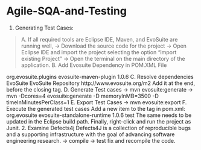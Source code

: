 # Agile-SQA-and-Testing
1. Generating Test Cases: 
>A. If all required tools are Eclipse IDE, Maven, and EvoSuite are running well,
  -> Download the source code for the project
  -> Open Eclipse IDE and import the project selecting the option “import existing Project”
  -> Open the terminal on the main directory of the application.
B. Add Evosuite Dependency in POM.XML File
  <build>
  <plugins>
  <plugin>
  <groupId>org.evosuite.plugins</groupId>
  <artifactId>evosuite-maven-plugin</artifactId>
  <version>1.0.6</version>
  </plugin>
  </plugins>
  </build>
C. Resolve dependencies
  <pluginRepositories>
  <pluginRepository>
  <id>EvoSuite</id>
  <name>EvoSuite Repository</name>
  <url>http://www.evosuite.org/m2</url>
  </pluginRepository>
  </pluginRepositories>
Add it at the end, before the closing </project> tag.
D. Generate Test cases
  -> mvn evosuite:generate
  -> mvn -Dcores=4 evosuite:generate -D memoryInMB=3500 -D timeInMinutesPerClass=1
E. Export Test Cases
  -> mvn evosuite:export
F. Execute the generated test cases
Add a new item to the <dependencies> tag in pom.xml:
  <dependency>
  <groupId>org.evosuite</groupId>
  <artifactId>evosuite-standalone-runtime</artifactId>
  <version>1.0.6</version>
  <scope>test</scope>
  </dependency>
The same needs to be updated in the Eclipse build path.  Finally, right-click and run the project as Junit.
2. Examine Defects4j
Defects4J is a collection of reproducible bugs and a supporting infrastructure with the goal of advancing software engineering research.
-> compile
-> test
fix and recompile the code.
